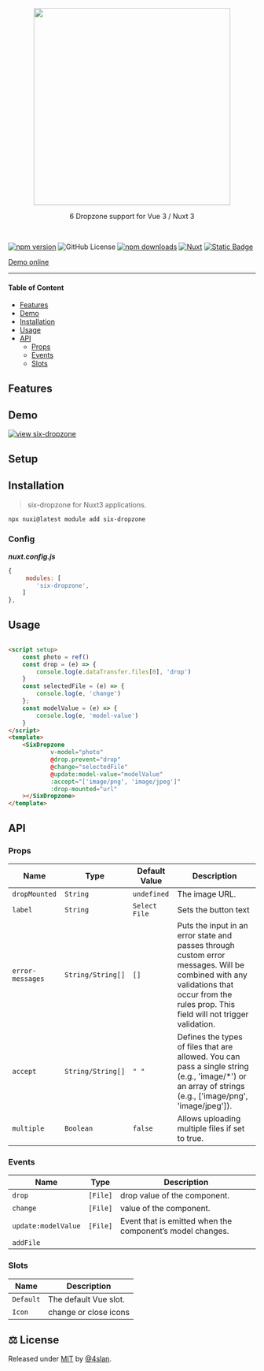 <div align="center">
<img src=".github/six-dropzone.svg" width="400">
<p align="center">6 Dropzone support for Vue 3 / Nuxt 3</p>
</div>


<br>

[![npm version](https://img.shields.io/npm/v/six-dropzone/latest.svg?style=flat-square&colorA=18181B&colorB=28CF8D)](https://www.npmjs.com/package/six-dropzone)
![GitHub License][license]
[![npm downloads](https://img.shields.io/npm/dt/six-dropzone.svg?style=flat-square&colorA=18181B&colorB=28CF8D)](https://www.npmjs.com/package/six-dropzone)
[![Nuxt][nuxt-src]][nuxt-href]
[![Static Badge](https://img.shields.io/badge/-%E2%99%A5%20Sponsors-ec5cc6?style=flat-square)](https://github.com/sponsors/4sllan)

[Demo online](https://codesandbox.io/p/devbox/jgrd5q)


---

#### Table of Content

- [Features](#features)
- [Demo](#demo)
- [Installation](#installation)
- [Usage](#usage)
- [API](#api)
    * [Props](#props)
    * [Events](#events)
    * [Slots](#slots)

## Features

## Demo

[![view six-dropzone](https://codesandbox.io/static/img/play-codesandbox.svg)](https://codesandbox.io/p/devbox/jgrd5q)

## Setup

## Installation

> six-dropzone for Nuxt3 applications.

```sh
npx nuxi@latest module add six-dropzone
```

### Config

***nuxt.config.js***

``` js
{
     modules: [
        'six-dropzone',
    ]
},

```

## Usage

```html

<script setup>
    const photo = ref()
    const drop = (e) => {
        console.log(e.dataTransfer.files[0], 'drop')
    }
    const selectedFile = (e) => {
        console.log(e, 'change')
    };
    const modelValue = (e) => {
        console.log(e, 'model-value')
    }
</script>
<template>
    <SixDropzone
            v-model="photo"
            @drop.prevent="drop"
            @change="selectedFile"
            @update:model-value="modelValue"
            :accept="['image/png', 'image/jpeg']"
            :drop-mounted="url"
    ></SixDropzone>
</template>
```

## API

### Props

| Name             | Type              | Default Value | Description                                                                                                                                                                              |
|------------------|-------------------|---------------|------------------------------------------------------------------------------------------------------------------------------------------------------------------------------------------|
| `dropMounted`    | `String`          | `undefined`   | The image URL.                                                                                                                                                                           |
| `label`          | `String`          | `Select File` | Sets the button text                                                                                                                                                                     |
| `error-messages` | `String/String[]` | `[]`          | Puts the input in an error state and passes through custom error messages. Will be combined with any validations that occur from the rules prop. This field will not trigger validation. |
| `accept`         | `String/String[]` | `" "`         | Defines the types of files that are allowed. You can pass a single string (e.g., 'image/*') or an array of strings (e.g., ['image/png', 'image/jpeg']).                                  |
| `multiple`       | `Boolean`         | `false`       | Allows uploading multiple files if set to true.                                                                                                                                          |                                                                                                                                        

### Events

| Name                | Type     | Description                                               | 
|---------------------|----------|-----------------------------------------------------------|
| `drop`              | `[File]` | drop value of the component.                              |
| `change`            | `[File]` | value of the component.                                   |
| `update:modelValue` | `[File]` | Event that is emitted when the component’s model changes. |
| `addFile`           |          |                                                           |

### Slots

| Name      | Description           | 
|-----------|-----------------------|
| `Default` | The default Vue slot. |
| `Icon`    | change or close icons |

## ⚖️ License

Released under [MIT](/LICENSE) by [@4slan](https://github.com/4sllan).


[license]: https://img.shields.io/github/license/4sllan/six-dropzone?style=flat-square&colorA=18181B&colorB=28CF8D

[nuxt-src]: https://img.shields.io/badge/Nuxt-18181B?logo=nuxt.js

[nuxt-href]: https://nuxt.com
